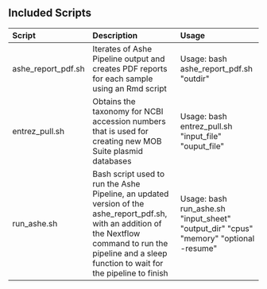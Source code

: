 ## Included Scripts

|Script|Description|Usage|
|:---  |:---       |:--- |
|ashe_report_pdf.sh|Iterates of Ashe Pipeline output and creates PDF reports for each sample using an Rmd script|Usage: bash ashe_report_pdf.sh "outdir"|
|entrez_pull.sh|Obtains the taxonomy for NCBI accession numbers that is used for creating new MOB Suite plasmid databases|Usage: bash entrez_pull.sh "input_file" "ouput_file"|
|run_ashe.sh|Bash script used to run the Ashe Pipeline, an updated version of the ashe_report_pdf.sh, with an addition of the Nextflow command to run the pipeline and a sleep function to wait for the pipeline to finish |Usage: bash run_ashe.sh "input_sheet" "output_dir" "cpus" "memory" "optional -resume"|